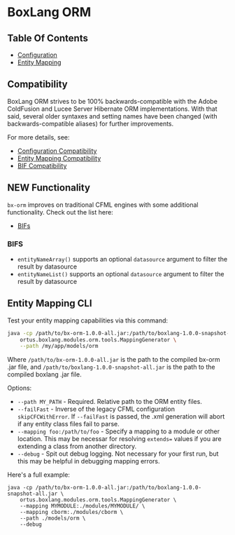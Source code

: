 # BoxLang ORM

## Table Of Contents

* [Configuration](./Configuration.md)
* [Entity Mapping](./Mapping.md)

## Compatibility

BoxLang ORM strives to be 100% backwards-compatible with the Adobe ColdFusion and Lucee Server Hibernate ORM implementations. With that said, several older syntaxes and setting names have been changed (with backwards-compatible aliases) for further improvements.

For more details, see:

* [Configuration Compatibility](./Configuration.md#compatibility)
* [Entity Mapping Compatibility](./Mapping.md#compatibility)
* [BIF Compatibility](./bifs/README.md#compatibility)

## NEW Functionality

`bx-orm` improves on traditional CFML engines with some additional functionality. Check out the list here:

* [BIFs](#bifs)

### BIFS

* `entityNameArray()` supports an optional `datasource` argument to filter the result by datasource
* `entityNameList()` supports an optional `datasource` argument to filter the result by datasource

## Entity Mapping CLI

Test your entity mapping capabilities via this command:

```sh
java -cp /path/to/bx-orm-1.0.0-all.jar:/path/to/boxlang-1.0.0-snapshot-all.jar \
    ortus.boxlang.modules.orm.tools.MappingGenerator \
    --path /my/app/models/orm
```

Where `/path/to/bx-orm-1.0.0-all.jar` is the path to the compiled bx-orm .jar file, and `/path/to/boxlang-1.0.0-snapshot-all.jar` is the path to the compiled boxlang .jar file.

Options:

* `--path MY_PATH` - Required. Relative path to the ORM entity files.
* `--failFast` - Inverse of the legacy CFML configuration `skipCFCWithError`. If `--failFast` is passed, the .xml generation will abort if any entity class files fail to parse.
* `--mapping foo:/path/to/foo` - Specify a mapping to a module or other location. This may be necessar for resolving `extends=` values if you are extending a class from another directory.
* `--debug` - Spit out debug logging. Not necessary for your first run, but this may be helpful in debugging mapping errors.

Here's a full example:

```
java -cp /path/to/bx-orm-1.0.0-all.jar:/path/to/boxlang-1.0.0-snapshot-all.jar \
    ortus.boxlang.modules.orm.tools.MappingGenerator \
    --mapping MYMODULE:./modules/MYMODULE/ \
    --mapping cborm:./modules/cborm \
    --path ./models/orm \
    --debug
```